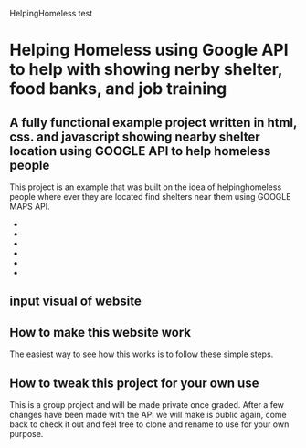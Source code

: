 HelpingHomeless
test
# Helping Homeless using Google API to help with showing nerby shelter, food banks, and job training 

## A fully functional example project written in html, css. and javascript showing nearby shelter location using GOOGLE API to help homeless people

This project is an example that was built on the idea of helpinghomeless people where ever they are located find 
shelters near them using GOOGLE MAPS API. 

*
*
*
*
*
*


## input visual of website












## How to make this website work

The easiest way to see how this works is to follow these simple steps.



## How to tweak this project for your own use

This is a group project and will be made private once graded. After a few changes have been made with the API we will make is public again, come back to check it out and feel free to clone and rename to use for your own purpose. 
